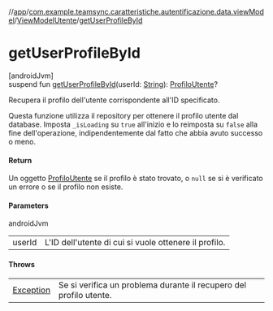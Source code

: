 //[app](../../../index.md)/[com.example.teamsync.caratteristiche.autentificazione.data.viewModel](../index.md)/[ViewModelUtente](index.md)/[getUserProfileById](get-user-profile-by-id.md)

# getUserProfileById

[androidJvm]\
suspend fun [getUserProfileById](get-user-profile-by-id.md)(userId: [String](https://kotlinlang.org/api/latest/jvm/stdlib/kotlin/-string/index.html)): [ProfiloUtente](../../com.example.teamsync.caratteristiche.autentificazione.data.model/-profilo-utente/index.md)?

Recupera il profilo dell'utente corrispondente all'ID specificato.

Questa funzione utilizza il repository per ottenere il profilo utente dal database. Imposta `_isLoading` su `true` all'inizio e lo reimposta su `false` alla fine dell'operazione, indipendentemente dal fatto che abbia avuto successo o meno.

#### Return

Un oggetto [ProfiloUtente](../../com.example.teamsync.caratteristiche.autentificazione.data.model/-profilo-utente/index.md) se il profilo è stato trovato, o `null` se si è verificato un errore o se il profilo non esiste.

#### Parameters

androidJvm

| | |
|---|---|
| userId | L'ID dell'utente di cui si vuole ottenere il profilo. |

#### Throws

| | |
|---|---|
| [Exception](https://kotlinlang.org/api/latest/jvm/stdlib/kotlin/-exception/index.html) | Se si verifica un problema durante il recupero del profilo utente. |
